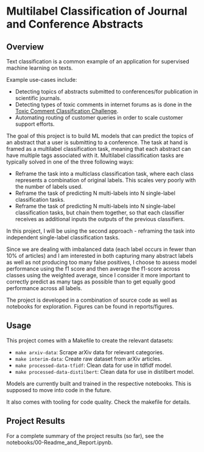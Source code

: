 # Multilabel Classification of Journal and Conference Abstracts

## Overview

Text classification is a common example of an application for supervised machine learning on texts.

Example use-cases include:

* Detecting topics of abstracts submitted to conferences/for publication in scientific journals. 
* Detecting types of toxic comments in internet forums as is done in the [Toxic Comment Classification Challenge](https://paperswithcode.com/task/toxic-comment-classification).
* Automating routing of customer queries in order to scale customer support efforts.  

The goal of this project is to build ML models that can predict the topics of an abstract that a user is submitting to a conference. The task at hand is framed as a multilabel classification task, meaning that each abstract can have multiple tags associated with it. Multilabel classification tasks are typically solved in one of the three following ways:

* Reframe the task into a multiclass classification task, where each class represents a combination of original labels. This scales very poorly with the number of labels used. 
* Reframe the task of predicting N multi-labels into N single-label classification tasks.
* Reframe the task of predicting N multi-labels into N single-label classification tasks, but chain them together, so that each classifier receives as additional inputs the outputs of the previous classifiers.  

In this project, I will be using the second approach - reframing the task into independent single-label classification tasks.

Since we are dealing with imbalanced data (each label occurs in fewer than 10% of articles) and I am interested in both capturing many abstract labels as well as not producing too many false positives, I choose to assess model performance using the f1 score and then average the f1-score across classes using the weighted average, since I consider it more important to correctly predict as many tags as possible than to get equally good performance across all labels.

The project is developed in a combination of source code as well as notebooks for exploration. Figures can be found in reports/figures.

## Usage

This project comes with a Makefile to create the relevant datasets:

* `make arxiv-data`: Scrape arXiv data for relevant categories.
* `make interim-data`: Create raw dataset from arXiv articles.
* `make processed-data-tfidf`: Clean data for use in tdfidf model.
* `make processed-data-distilbert`: Clean data for use in distilbert model.

Models are currently built and trained in the respective notebooks. This is supposed to move into code in the future.

It also comes with tooling for code quality. Check the makefile for details.

## Project Results

For a complete summary of the project results (so far), see the notebooks/00-Readme_and_Report.ipynb.
